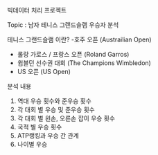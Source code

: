 빅데이터 처리 프로젝트 

Topic : 남자 테니스 그랜드슬램 우승자 분석

테니스 그랜드슬램 이란?
-호주 오픈 (Austrailian Open)
- 롤랑 가로스 / 프랑스 오픈 (Roland Garros)
- 윔블던 선수권 대회 (The Champions Wimbledon)
- US 오픈 (US Open)

분석 내용
1. 역대 우승 횟수와 준우승 횟수
2. 각 대회 별 우승 및 준우승 횟수
3. 각 대회 별 왼손, 오른손 잡이 우승 횟수
4. 국적 별 우승 횟수
5. ATP랭킹과 우승 간 관계
6. 나이별 우승

